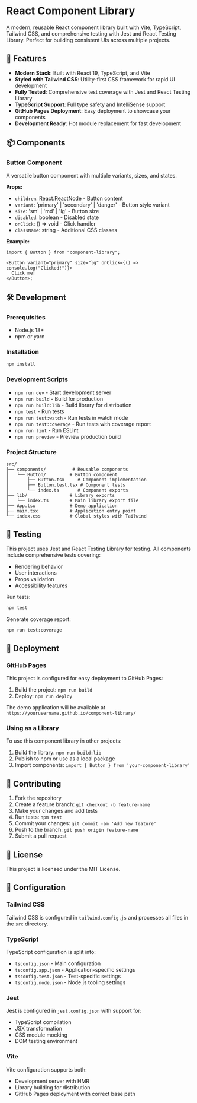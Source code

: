 # React Component Library

A modern, reusable React component library built with Vite, TypeScript, Tailwind CSS, and comprehensive testing with Jest and React Testing Library. Perfect for building consistent UIs across multiple projects.

## 🚀 Features

- **Modern Stack**: Built with React 19, TypeScript, and Vite
- **Styled with Tailwind CSS**: Utility-first CSS framework for rapid UI development
- **Fully Tested**: Comprehensive test coverage with Jest and React Testing Library
- **TypeScript Support**: Full type safety and IntelliSense support
- **GitHub Pages Deployment**: Easy deployment to showcase your components
- **Development Ready**: Hot module replacement for fast development

## 📦 Components

### Button Component

A versatile button component with multiple variants, sizes, and states.

**Props:**

- `children`: React.ReactNode - Button content
- `variant`: 'primary' | 'secondary' | 'danger' - Button style variant
- `size`: 'sm' | 'md' | 'lg' - Button size
- `disabled`: boolean - Disabled state
- `onClick`: () => void - Click handler
- `className`: string - Additional CSS classes

**Example:**

```tsx
import { Button } from "component-library";

<Button variant="primary" size="lg" onClick={() => console.log("Clicked!")}>
  Click me!
</Button>;
```

## 🛠️ Development

### Prerequisites

- Node.js 18+
- npm or yarn

### Installation

```bash
npm install
```

### Development Scripts

- `npm run dev` - Start development server
- `npm run build` - Build for production
- `npm run build:lib` - Build library for distribution
- `npm test` - Run tests
- `npm run test:watch` - Run tests in watch mode
- `npm run test:coverage` - Run tests with coverage report
- `npm run lint` - Run ESLint
- `npm run preview` - Preview production build

### Project Structure

```
src/
├── components/          # Reusable components
│   └── Button/         # Button component
│       ├── Button.tsx     # Component implementation
│       ├── Button.test.tsx # Component tests
│       └── index.ts       # Component exports
├── lib/                # Library exports
│   └── index.ts        # Main library export file
├── App.tsx             # Demo application
├── main.tsx            # Application entry point
└── index.css           # Global styles with Tailwind
```

## 🧪 Testing

This project uses Jest and React Testing Library for testing. All components include comprehensive tests covering:

- Rendering behavior
- User interactions
- Props validation
- Accessibility features

Run tests:

```bash
npm test
```

Generate coverage report:

```bash
npm run test:coverage
```

## 🚀 Deployment

### GitHub Pages

This project is configured for easy deployment to GitHub Pages:

1. Build the project: `npm run build`
2. Deploy: `npm run deploy`

The demo application will be available at `https://yourusername.github.io/component-library/`

### Using as a Library

To use this component library in other projects:

1. Build the library: `npm run build:lib`
2. Publish to npm or use as a local package
3. Import components: `import { Button } from 'your-component-library'`

## 🤝 Contributing

1. Fork the repository
2. Create a feature branch: `git checkout -b feature-name`
3. Make your changes and add tests
4. Run tests: `npm test`
5. Commit your changes: `git commit -am 'Add new feature'`
6. Push to the branch: `git push origin feature-name`
7. Submit a pull request

## 📄 License

This project is licensed under the MIT License.

## 🔧 Configuration

### Tailwind CSS

Tailwind CSS is configured in `tailwind.config.js` and processes all files in the `src` directory.

### TypeScript

TypeScript configuration is split into:

- `tsconfig.json` - Main configuration
- `tsconfig.app.json` - Application-specific settings
- `tsconfig.test.json` - Test-specific settings
- `tsconfig.node.json` - Node.js tooling settings

### Jest

Jest is configured in `jest.config.json` with support for:

- TypeScript compilation
- JSX transformation
- CSS module mocking
- DOM testing environment

### Vite

Vite configuration supports both:

- Development server with HMR
- Library building for distribution
- GitHub Pages deployment with correct base path
